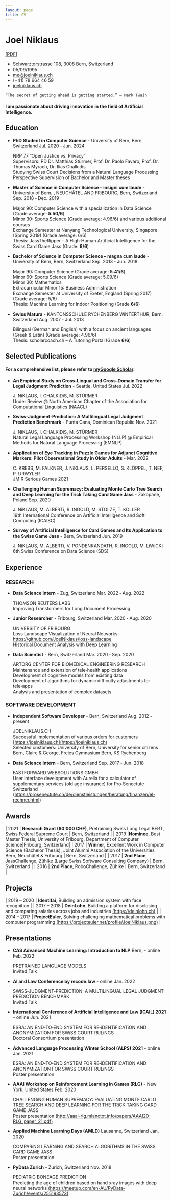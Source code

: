 ```yaml
---
layout: page
title: CV
---
```


Joel Niklaus
============

[[PDF]](http://joelniklaus.github.io/files/CV.pdf)

<!-- The unordered list immediately after the h1 will be formatted on a single
line. It is intended to be used for contact details -->
- Schwarztorstrasse 108, 3008 Bern, Switzerland
- 05/09/1995
- <me@joelniklaus.ch>
- (+41) 78 664 46 59
- [joelniklaus.ch](http://joelniklaus.ch)

```
“The secret of getting ahead is getting started.” – Mark Twain
```
#### I am passionate about driving innovation in the field of Artificial Intelligence.

## Education

* **PhD Student in Computer Science** - University of Bern, Bern, Switzerland Jul. 2020 ‑ Jun. 2024

  NRP 77 ”Open Justice vs. Privacy”<br>
	Supervisors: PD Dr. Matthias Stürmer, Prof. Dr. Paolo Favaro, Prof. Dr. Thomas Myrach, Dr. Ilias Chalkidis<br>
	Studying Swiss Court Decisions from a Natural Language Processing Perspective
	Supervision of Bachelor and Master theses

* **Master of Science in Computer Science – insigni cum laude** - University of Bern, , NEUCHÂTEL AND FRiBOURG, Bern, Switzerland Sep. 2018 ‑ Dec. 2019

  Major 90: Computer Science with a specialization in Data Science (Grade average: **5.50/6**)<br>
	Minor 30: Sports Science (Grade average: 4.96/6) and various additional courses<br>
	Exchange Semester at Nanyang Technological University, Singapore (Spring 2019) (Grade average: 6/6)<br>
	Thesis: JassTheRipper – A High‑Human Artificial Intelligence for the Swiss Card Game Jass (Grade: **6/6**)


* **Bachelor of Science in Computer Science – magna cum laude** - University of Bern, Bern, Switzerland Sep. 2013 ‑ Jun. 2018

  Major 90: Computer Science (Grade average: **5.41/6**)<br>
	Minor 60: Sports Science (Grade average: 5.09/6)<br>
	Minor 30: Mathematics<br>
	Extracurricular Minor 15: Business Administration<br>
	Exchange Semester at University of Exeter, England (Spring 2017) (Grade average: 5/6)<br>
	Thesis: Machine Learning for Indoor Positioning (Grade **6/6**)

* **Swiss Matura** - KANTONSSCHULE RYCHENBERG WiNTERTHUR, Bern, Switzerland Aug. 2007 ‑ Jul. 2013

  Bilingual (German and English) with a focus on ancient languages (Greek & Latin) (Grade average: 4.96/6)<br>
	Thesis: scholarcoach.ch – A Tutoring Portal (Grade **6/6**)

## Selected Publications

#### For a comprehensive list, please refer to [myGoogle Scholar](https://scholar.google.com/citations?user=qJ8iricAAAAJ).

* **An Empirical Study on Cross‑Lingual and Cross‑Domain Transfer for Legal Judgment Prediction** - Seattle, United States Jul. 2022

  J. NiKLAUS, I. CHALKiDiS, M. STÜRMER<br>
	Under Review @ North American Chapter of the Association for Computational Linguistics (NAACL)<br>

* **Swiss‑Judgment‑Prediction: A Multilingual Legal Judgment Prediction
Benchmark** - Punta Cana, Dominican Republic Nov. 2021

  J. NiKLAUS, I. CHALKiDiS, M. STÜRMER<br>
	Natural Legal Language Processing Workshop (NLLP) @ Empirical Methods for Natural Language Processing (EMNLP)<br>

* **Application of Eye Tracking in Puzzle Games for Adjunct Cognitive Markers: Pilot
Observational Study in Older Adults** - Mar. 2022

  C. KREBS, M. FALKNER, J. NiKLAUS, L. PERSELLO, S. KLÖPPEL, T. NEF, P. URWYLER<br>
	JMIR Serious Games 2021<br>

* **Challenging Human Supremacy: Evaluating Monte Carlo Tree Search and Deep
Learning for the Trick Taking Card Game Jass** - Zakopane, Poland Sep. 2020

  J. NiKLAUS, M. ALBERTi, R. INGOLD, M. STOLZE, T. KOLLER<br>
	19th International Conference on Artificial Intelligence and Soft Computing (ICAISC)<br>

* **Survey of Artificial Intelligence for Card Games and Its Application to the Swiss
Game Jass** - Bern, Switzerland Jun. 2019

  J. NiKLAUS, M. ALBERTi, V. PONDENKANDATH, R. INGOLD, M. LiWiCKi<br>
	6th Swiss Conference on Data Science (SDS)<br>

## Experience

### RESEARCH

* **Data Science Intern** - Zug, Switzerland Mar. 2022 ‑ Aug. 2022 <br>

  THOMSON REUTERS LABS <br>
  Improving Transformers for Long Document Processing

* **Junior Researcher** - Fribourg, Switzerland Mar. 2020 ‑ Aug. 2020 <br>

  UNiVERSiTY OF FRiBOURG<br>
  Loss Landscape Visualization of Neural Networks: https://github.com/JoelNiklaus/loss-landscape<br>
  Historical Document Analysis with Deep Learning

* **Data Scientist** - Bern, Switzerland Mar. 2020 ‑ Sep. 2020<br>

  ARTORG CENTER FOR BiOMEDiCAL ENGiNEERiNG RESEARCH<br>
  Maintenance and extension of tele‑health applications<br>
	Development of cognitive models from existing data<br>
	Development of algorithms for dynamic difficulty adjustments for tele‑apps<br>
	Analysis and presentation of complex datasets

### SOFTWARE DEVELOPMENT

* **Independent Software Developer** - Bern, Switzerland Aug. 2012 ‑ present <br>

  JOELNiKLAUS.CH<br>
  Successful implementation of various orders for customers [https://joelniklaus.ch](https://joelniklaus.ch)<br>
  Selected customers: University of Bern, University for senior citizens Bern, Claire & George, Freies Gymnasium Bern, KS Rychenberg

* **Data Science Intern** - Bern, Switzerland Sep. 2017 ‑ Jun. 2018 <br>

  FASTFORWARD WEBSOLUTiONS GMBH <br>
  User interface development with Aurelia for a calculator of supplementary services (old age insurance) for Pro‑Senectute Switzerland (https://prosenectute.ch/de/dienstleistungen/beratung/finanzen/el-rechner.html)

## Awards

| 2021 | **Research Grant (60’000 CHF)**, Pretraining Swiss Long Legal BERT, Swiss Federal Supreme Court | Bern, Switzerland |
| 2019 |**Nominee**, Best Master Thesis, University of Fribourg, Department of Computer Science|Fribourg, Switzerland|
| 2017 | **Winner**, Excellent Work in Computer Science (Bachelor Thesis), Joint Alumni Association of the Universities Bern, Neuchâtel & Fribourg | Bern, Switzerland |
| 2017 | **2nd Place**, JassChallenge, Zühlke (Large Swiss Software Consulting Company) | Bern, Switzerland |
| 2016 | **2nd Place**, RoboChallenge, Zühlke | Bern, Switzerland |

## Projects

| 2019 – 2020 | **Identifai**, Building an admission system with face recognition |
| 2017 – 2018 | **DeinLohn**, Building a platform for disclosing and comparing salaries across jobs and industries [(https://deinlohn.ch)](https://deinlohn.ch) |
| 2014 – 2017 | **ProjectEuler**, Solving challenging mathematical problems with computer programming [(https://projecteuler.net/profile/JoelNiklaus.png)](https://projecteuler.net/profile/JoelNiklaus.png) |

## Presentations

* **CAS Advanced Machine Learning: Introduction to NLP** Bern, - online Feb. 2022

	PRETRAiNED LANGUAGE MODELS<br>
	Invited Talk

* **AI and Law Conference by recode.law** - online Jan. 2022

	SWiSS‑JUDGMENT‑PREDiCTiON: A MULTiLiNGUAL LEGAL JUDGMENT PREDiCTiON BENCHMARK<br>
	Invited Talk

* **International Conference of Artificial Intelligence and Law (ICAIL) 2021** - online Jun. 2021

	ESRA: AN END‑TO‑END SYSTEM FOR RE‑iDENTiFiCATiON AND ANONYMiZATiON FOR SWiSS COURT RULiNGS<br>
	Doctoral Consortium presentation

* **Advanced Language Processing Winter School (ALPS) 2021** - online Jan. 2021

	ESRA: AN END‑TO‑END SYSTEM FOR RE‑iDENTiFiCATiON AND ANONYMiZATiON FOR SWiSS COURT RULiNGS<br>
	Poster presentation

* **AAAI Workshop on Reinforcement Learning in Games (RLG)** - New York, United States Feb. 2020

	CHALLENGiNG HUMAN SUPREMACY: EVALUATiNG MONTE CARLO TREE SEARCH AND DEEP LEARNiNG FOR THE TRiCK TAKiNG CARD GAME JASS <br>
	Poster presentation [(http://aaai-rlg.mlanctot.info/papers/AAAI20-RLG_paper_21.pdf)](http://aaai-rlg.mlanctot.info/papers/AAAI20-RLG_paper_21.pdf)

* **Applied Machine Learning Days (AMLD)** Lausanne, Switzerland Jan. 2020

	COMPARiNG LEARNiNG AND SEARCH ALGORiTHMS iN THE SWiSS CARD GAME JASS<br>
	Poster presentation

* **PyData Zurich** - Zurich, Switzerland Nov. 2018

	PEDiATRiC BONEAGE PREDiCTiON<br>
	Predicting the age of children based on hand xray images with deep neural networks [(https://meetup.com/en-AU/PyData-Zurich/events/255193573)](https://meetup.com/en-AU/PyData-Zurich/events/255193573)
